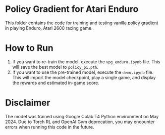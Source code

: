 # Policy Gradient for Atari Enduro

This folder contains the code for training and testing vanilla policy gradient in playing Enduro, Atari 2600 racing game.

# How to Run

1. If you want to re-train the model, execute the `vpg_enduro.ipynb` file. This will save the best model to `policy_pi.pth`.
2. If you want to use the pre-trained model, execute the `demo.ipynb` file. This will import the model checkpoint, play a single game, and display the rewards and estimated in-game score.

# Disclaimer

The model was trained using Google Colab T4 Python environment on May 2024. Due to Torch RL and OpenAI Gym deprecation, you may encounter errors when running this code in the future.
